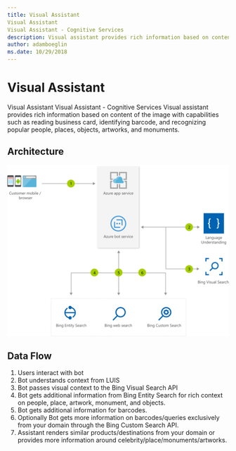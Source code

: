 ```yaml
---
title: Visual Assistant
Visual Assistant
Visual Assistant - Cognitive Services 
description: Visual assistant provides rich information based on content of the image with capabilities such as reading business card, identifying barcode, and recognizing popular people, places, objects, artworks, and monuments.
author: adamboeglin
ms.date: 10/29/2018
---
```

# Visual Assistant
Visual Assistant
Visual Assistant - Cognitive Services 
Visual assistant provides rich information based on content of the image with capabilities such as reading business card, identifying barcode, and recognizing popular people, places, objects, artworks, and monuments.

## Architecture
<img src="media/visual-assistant.svg" alt='architecture diagram' />

## Data Flow
1. Users interact with bot
1. Bot understands context from LUIS
1. Bot passes visual context to the Bing Visual Search API
1. Bot gets additional information from Bing Entity Search for rich context on people, place, artwork, monument, and objects.
1. Bot gets additional information for barcodes.
1. Optionally Bot gets more information on barcodes/queries exclusively from your domain through the Bing Custom Search API.
1. Assistant renders similar products/destinations from your domain or provides more information around celebrity/place/monuments/artworks.